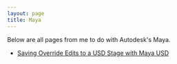 ```yaml
---
layout: page
title: Maya
---
```

Below are all pages from me to do with Autodesk's Maya.

* [Saving Override Edits to a USD Stage with Maya USD](./MayaUSDOverrides/README.md)
